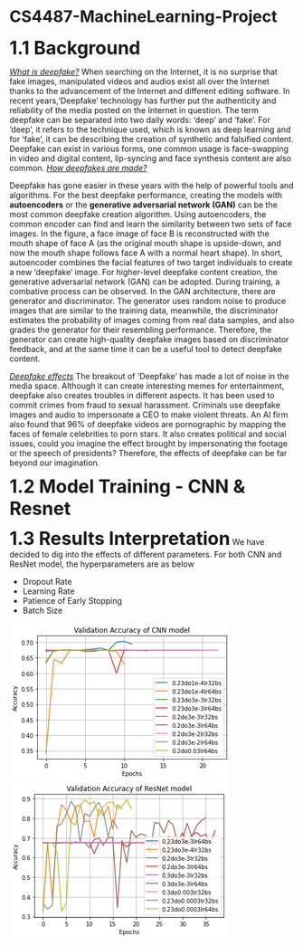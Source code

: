 # CS4487-MachineLearning-Project

<font size="6">**1.1 Background**</font> <br/>

<u>_What is deepfake?_</u>
When searching on the Internet, it is no surprise that fake images, manipulated videos and audios exist all over the Internet thanks to the advancement of the Internet and different editing software. In recent years,‘Deepfake’ technology has further put the authenticity and reliability of the media posted on the Internet in question. The term deepfake can be separated into two daily words: ‘deep’ and ‘fake’. For ‘deep’, it refers to the technique used, which is known as deep learning and for ‘fake’, it can be describing the creation of synthetic and falsified content. Deepfake can exist in various forms, one common usage is face-swapping in video and digital content, lip-syncing and face synthesis content are also common.
<u>_How deepfakes are made?_</u>

Deepfake has gone easier in these years with the help of powerful tools and algorithms. For the best deepfake performance, creating the models with **autoencoders** or the **generative adversarial network (GAN)** can be the most common deepfake creation algorithm. Using autoencoders, the common encoder can find and learn the similarity between two sets of face images. In the figure, a face image of face B is reconstructed with the mouth shape of face A (as the original mouth shape is upside-down, and now the mouth shape follows face A with a normal heart shape). In short, autoencoder combines the facial features of two target individuals to create a new ‘deepfake’ image.
For higher-level deepfake content creation, the generative adversarial network (GAN) can be adopted. During training, a combative process can be observed. In the GAN architecture, there are generator and discriminator. The generator uses random noise to produce images that are similar to the training data, meanwhile, the discriminator estimates the probability of images coming from real data samples, and also grades the generator for their resembling performance. Therefore, the generator can create high-quality deepfake images based on discriminator feedback, and at the same time it can be a useful tool to detect deepfake content.


<u>_Deepfake effects_</u>
The breakout of ‘Deepfake’ has made a lot of noise in the media space. Although it can create interesting memes for entertainment, deepfake also creates troubles in different aspects. It has been used to commit crimes from fraud to sexual harassment. Criminals use deepfake images and audio to impersonate a CEO to make violent threats. An AI firm also found that 96% of deepfake videos are pornographic by mapping the faces of female celebrities to porn stars. It also creates political and social issues, could you imagine the effect brought by impersonating the footage or the speech of presidents? Therefore, the effects of deepfake can be far beyond our imagination.

<font size="6">**1.2 Model Training - CNN & Resnet**</font> <br/>

<font size="6">**1.3 Results Interpretation**</font>
We have decided to dig into the effects of different parameters. For both CNN and ResNet model, the hyperparameters are as below
- Dropout Rate
- Learning Rate
- Patience of Early Stopping
- Batch Size

![cnn_accuracy](/screenshots/cnn_accuracy.PNG)
![resnet_accuracy](/screenshots/resnet_accuracy.png)
